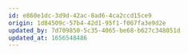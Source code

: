 ```yaml
---
id: e860e1dc-3d9d-42ac-8ad6-4ca2ccd15ce9
origin: 1d84509c-57b4-42d1-95f1-f067fa3e9d2e
updated_by: 7d709850-5c35-4065-be68-b627c348051d
updated_at: 1656548486
---
```

